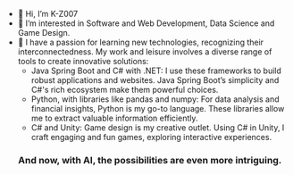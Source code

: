 - 👋 Hi, I’m K-Z007
- 👀 I’m interested in Software and Web Development, Data Science and Game Design.
- 🌱 I have a passion for learning new technologies, recognizing their interconnectedness. My work and leisure involves a diverse range of tools to create innovative solutions:
     - Java Spring Boot and C# with .NET:
       I use these frameworks to build robust applications and websites. Java Spring Boot’s simplicity and C#'s rich ecosystem make them powerful choices.
     - Python, with libraries like pandas and numpy: 
       For data analysis and financial insights, Python is my go-to language. These libraries allow me to extract valuable information efficiently.
     - C# and Unity: 
       Game design is my creative outlet. Using C# in Unity, I craft engaging and fun games, exploring interactive experiences.
     ### And now, with AI, the possibilities are even more intriguing.


<!---
K-Z007/K-Z007 is a ✨ special ✨ repository because its `README.md` (this file) appears on your GitHub profile.
You can click the Preview link to take a look at your changes.
--->
